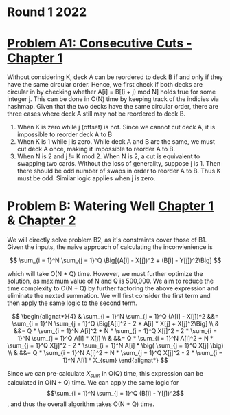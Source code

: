 # Round 1 2022

# [Problem A1: Consecutive Cuts - Chapter 1]([url](https://www.facebook.com/codingcompetitions/hacker-cup/2022/round-1/problems/A1))

Without considering K, deck A can be reordered to deck B if and only if they have the same circular order. Hence, we first check if both decks are circular in by
checking whether A[i] = B[(i + j) mod N] holds true for some integer j. This can be done in O(N) time by keeping track of the indicies via hashmap. Given that 
the two decks have the same circular order, there are three cases where deck A still may not be reordered to deck B.

1. When K is zero while j (offset) is not. Since we cannot cut deck A, it is impossible to reorder deck A to B
2. When K is 1 while j is zero. While deck A and B are the same, we must cut deck A once, making it impossible to reorder A to B.
3. When N is 2 and j != K mod 2. When N is 2, a cut is equivalent to swapping two cards. Without the loss of generality, suppose j is 1. Then there should be
odd number of swaps in order to reorder A to B. Thus K must be odd. Similar logic applies when j is zero.

# Problem B: Watering Well [Chapter 1]([url](https://www.facebook.com/codingcompetitions/hacker-cup/2022/round-1/problems/B1)) & [Chapter 2]([url](https://www.facebook.com/codingcompetitions/hacker-cup/2022/round-1/problems/B2))

We will directly solve problem B2, as it's constraints cover those of B1. Given the inputs, the naive approach of calculating the inconvienience is

$$ \sum_{i = 1}^N \sum_{j = 1}^Q \Big[(A[i] - X[j])^2 + (B[i] - Y[j])^2\Big] $$

which will take O(N * Q) time. However, we must further optimize the solution, as maximum value of N and Q is 500,000. We aim to reduce the time complexity to
O(N + Q) by further factoring the above expression and eliminate the nexted summation. We will first consider the first term and then apply the same logic to
the second term.

$$
\begin{alignat*}{4}
& \sum_{i = 1}^N \sum_{j = 1}^Q (A[i] - X[j])^2 &&= \sum_{i = 1}^N \sum_{j = 1}^Q \Big[A[i]^2 - 2 * A[i] * X[j] + X[j]^2\Big] \\
&  &&= Q * \sum_{i = 1}^N A[i]^2 + N * \sum_{j = 1}^Q X[j]^2 - 2 * \sum_{i = 1}^N \sum_{j = 1}^Q A[i] * X[j] \\
&  &&= Q * \sum_{i = 1}^N A[i]^2 + N * \sum_{j = 1}^Q X[j]^2 - 2 * \sum_{i = 1}^N A[i] * \big( \sum_{j = 1}^Q X[j] \big) \\
&  &&= Q * \sum_{i = 1}^N A[i]^2 + N * \sum_{j = 1}^Q X[j]^2 - 2 * \sum_{i = 1}^N A[i] * X_{sum}
\end{alignat*}
$$

Since we can pre-calculate $X_{sum}$ in O(Q) time, this expression can be calculated in O(N + Q) time. We can apply the same logic for 
$$\sum_{i = 1}^N \sum_{j = 1}^Q (B[i] - Y[j])^2$$, and thus the overall algorithm takes O(N + Q) time.


